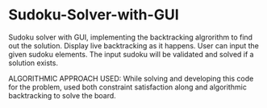 # Sudoku-Solver-with-GUI
Sudoku solver with GUI, implementing the backtracking algrorithm to find out the solution. 
Display live backtracking as it happens. 
User can input the given sudoku elements.
The input sudoku will be validated and solved if a solution exists.


ALGORITHMIC APPROACH USED:
While solving and developing this code for the problem, used both constraint satisfaction along and algorithmic backtracking to solve the board.

